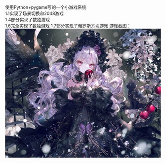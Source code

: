 使用Python+pygame写的一个小游戏系统  
1.1实现了场景切换和2048游戏  
1.4部分实现了数独游戏  
1.6完全实现了数独游戏
1.7部分实现了俄罗斯方块游戏
游戏截图：
![Image text](/img/bg.jpg)
